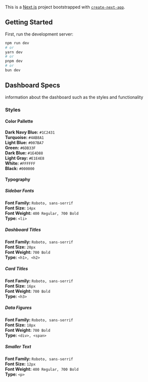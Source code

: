 This is a [Next.js](https://nextjs.org/) project bootstrapped with [`create-next-app`](https://github.com/vercel/next.js/tree/canary/packages/create-next-app).

## Getting Started

First, run the development server:

```bash
npm run dev
# or
yarn dev
# or
pnpm dev
# or
bun dev
```

## Dashboard Specs
information about the dashboard such as the styles and functionality  

### Styles

#### Color Pallette

**Dark Navy Blue:** `#1C2431`  
**Turquoise:** `#4AB8A1`  
**Light Blue:** `#007BA7`  
**Green:** `#6DB33F`  
**Dark Blue:** `#1E4D88`  
**Light Gray:** `#E1E4E8`  
**White:** `#FFFFFF`  
**Black:** `#000000`  

#### Typography

##### Sidebar Fonts

**Font Family:** `Roboto, sans-serrif`  
**Font Size:** `14px`  
**Font Weight:** `400 Regular, 700 Bold`  
**Type:** `<li>`  

##### Dashboard Titles

**Font Family:** `Roboto, sans-serrif`  
**Font Size:** `20px`  
**Font Weight:** `700 Bold`  
**Type:** `<h1>, <h2>`  

##### Card Titles

**Font Family:** `Roboto, sans-serrif`  
**Font Size:** `16px`  
**Font Weight:** `700 Bold`  
**Type:** `<h3>`  

##### Data Figures

**Font Family:** `Roboto, sans-serrif`  
**Font Size:** `18px`  
**Font Weight:** `700 Bold`  
**Type:** `<div>, <span>`  

##### Smaller Text

**Font Family:** `Roboto, sans-serrif`  
**Font Size:** `12px`  
**Font Weight:** `400 Regular, 700 Bold`  
**Type:** `<p>`  

